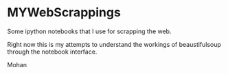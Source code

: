 # MYWebScrappings
Some ipython notebooks that I use for scrapping the web.

Right now this is my attempts to understand the workings of beaustifulsoup through the notebook interface.

Mohan
